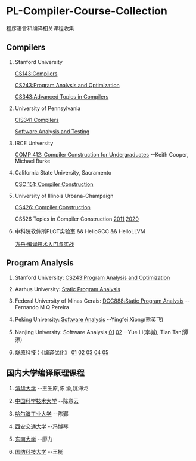 # PL-Compiler-Course-Collection
程序语言和编译相关课程收集


## Compilers

1. Stanford University

    [CS143:Compilers](https://web.stanford.edu/class/archive/cs/cs143/cs143.1128/)

    [CS243:Program Analysis and Optimization](https://suif.stanford.edu/~courses/cs243/)

    [CS343:Advanced Topics in Compilers](http://web.stanford.edu/class/cs343/)

2. University of Pennsylvania

    [CIS341:Compilers](https://www.cis.upenn.edu/~cis341/current/)

    [Software Analysis and Testing ](http://rightingcode.org/)

3. IRCE University

    [COMP 412: Compiler Construction for Undergraduates](https://www.clear.rice.edu/comp412/) --Keith Cooper, Michael Burke

4. California State University, Sacramento

    [CSC 151: Compiler Construction](https://www.bilibili.com/video/av81692863)

5. University of Illinois Urbana-Champaign

    [CS426: Compiler Construction](https://courses.engr.illinois.edu/cs426/fa2019/)

    CS526 Topics in Compiler Construction [2011](http://polaris.cs.uiuc.edu/~padua/cs526/) [2020](https://courses.engr.illinois.edu/cs526/sp2020/)

6. 中科院软件所PLCT实验室 && HelloGCC && HelloLLVM

    [方舟·编译技术入门与实战](https://www.bilibili.com/video/av78503049)

## Program Analysis

1. Stanford University: [CS243:Program Analysis and Optimization](https://suif.stanford.edu/~courses/cs243/)

2. Aarhus University: [Static Program Analysis](https://cs.au.dk/~amoeller/spa/)

3. Federal University of Minas Gerais: [DCC888:Static Program Analysis](https://homepages.dcc.ufmg.br/~fernando/classes/dcc888/) --Fernando M Q Pereira

4. Peking University: [Software Analysis](https://xiongyingfei.github.io/SA/2019/main.htm) --Yingfei Xiong(熊英飞)

5. Nanjing University: Software Analysis [01](https://www.bilibili.com/video/av91858985) [02](https://www.bilibili.com/video/av93643665) --Yue Li(李樾), Tian Tan(谭添)

6. 燧原科技：《编译优化》 [01](https://www.bilibili.com/video/av88720239) [02](https://www.bilibili.com/video/av88807060) [03](https://www.bilibili.com/video/av89910858) [04](https://www.bilibili.com/video/av91744591) [05](https://www.bilibili.com/video/av93563697)

## 国内大学编译原理课程

1. [清华大学](https://github.com/chyyuu/compiler_course_info) --王生原,陈 渝,姚海龙

2. [中国科学技术大学](https://www.bilibili.com/video/av33153096) --陈意云

3. [哈尔滨工业大学](https://www.bilibili.com/video/av89903205) --陈鄞

4. [西安交通大学](https://www.bilibili.com/video/av33392713) --冯博琴

5. [东南大学](https://www.bilibili.com/video/av17869142) --廖力

6. [国防科技大学](https://www.bilibili.com/video/av59119931) --王挺

